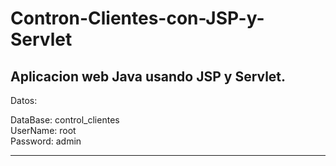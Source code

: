# Contron-Clientes-con-JSP-y-Servlet
<h2>Aplicacion web Java usando JSP y Servlet.</h2
<h4>Datos:</h4>
<p>DataBase: control_clientes<br/>
UserName: root<br/>
Password: admin</p>
<hr>
<img src="https://emulationsofttech.files.wordpress.com/2018/01/1java.jpg" alt="">
